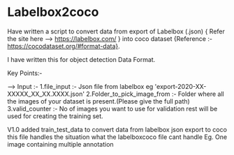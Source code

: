 # Labelbox2coco
Have written a script to convert data from export of Labelbox (.json) { Refer the site here --> https://labelbox.com/ } into coco dataset {Reference :- https://cocodataset.org/#format-data}.


I have written this for object detection Data Format.

Key Points:- 

--> Input :-
          1.file_input :- Json file from labelbox eg 'export-2020-XX-XXXXX_XX_XX.XXXX.json'
          2.Folder_to_pick_image_from :- Folder where all the images of your dataset is present.(Please give the full path)
          3.valid_counter :- No of images you want to use for validation rest will be used for creating the training set.
          


V1.0 added train_test_data to convert data from labelbox json export to coco this file handles the situation what the labelboxcoco file cant handle 
Eg. One image containing multiple annotation


